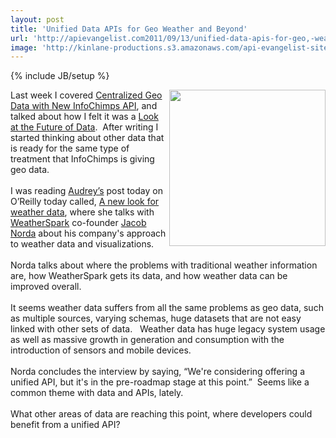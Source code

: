 ```yaml
---
layout: post
title: 'Unified Data APIs for Geo Weather and Beyond'
url: 'http://apievangelist.com2011/09/13/unified-data-apis-for-geo,-weather-and-beyond/'
image: 'http://kinlane-productions.s3.amazonaws.com/api-evangelist-site/blog/Hurricane-Irene.jpg'
---
```

{% include JB/setup %}
<p>
     <img src="http://kinlane-productions.s3.amazonaws.com/api-evangelist/Hurricane-Irene.jpg"  width="250" align="right" />Last week I covered <a title="Centralized Geo Data with New InfoChimps API" href="/2011/09/01/centralized-geo-data-with-infochimps-new-api/">Centralized Geo Data with New InfoChimps API</a>, and talked about how I felt it was a <a title="Look at the Future of Data" href="/2011/09/01/a-look-at-the-future-of-data-apis/">Look at the Future of Data</a>.  After writing I started thinking about other data that is ready for the same type of treatment that InfoChimps is giving geo data.<br />
     <br />
     I was reading <a title="Audrey Watters" href="http://www.hackeducation.com">Audrey’s</a> post today on O’Reilly today called, <a title="a new look at weather data" href="http://radar.oreilly.com/2011/09/weatherspark-weather-data-visualization.html">A new look for weather data</a>, where she talks with <a title="Weatherspark" href="http://weatherspark.com/">WeatherSpark</a> co-founder <a title="Jacob Norda" href="http://twitter.com/!/jacobnorda">Jacob Norda</a> about his company's approach to weather data and visualizations.<br />
     <br />
     Norda talks about where the problems with traditional weather information are, how WeatherSpark gets its data, and how weather data can be improved overall.<br />
     <br />
     It seems weather data suffers from all the same problems as geo data, such as multiple sources, varying schemas, huge datasets that are not easy linked with other sets of data.   Weather data has huge legacy system usage as well as massive growth in generation and consumption with the introduction of sensors and mobile devices.<br />
     <br />
     Norda concludes the interview by saying, “We're considering offering a unified API, but it's in the pre-roadmap stage at this point.”  Seems like a common theme with data and APIs, lately.<br />
     <br />
     What other areas of data are reaching this point, where developers could benefit from a unified API?
</p>
